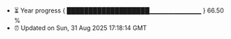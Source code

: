 - ⏳ Year progress { ███████████████████▁▁▁▁▁▁▁▁▁▁▁ } 66.50 %
- ⏰ Updated on Sun, 31 Aug 2025 17:18:14 GMT

